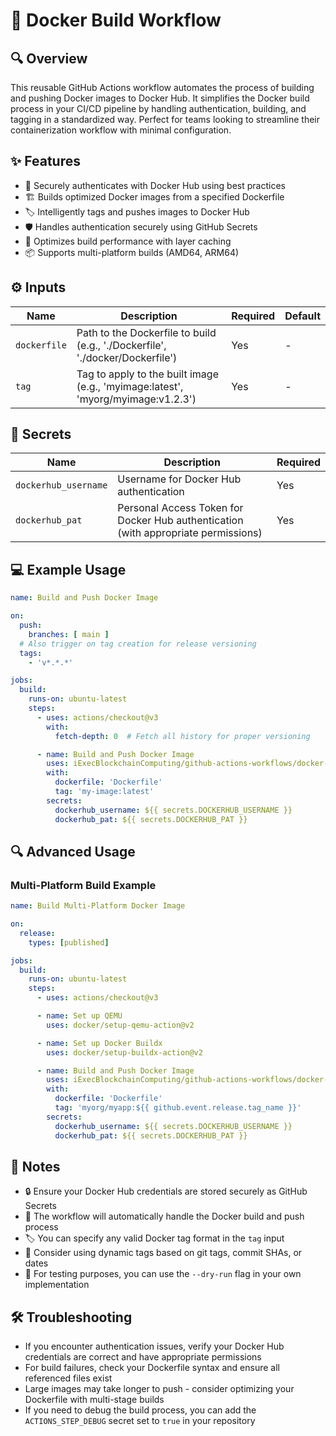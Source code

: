 # 🐳 Docker Build Workflow

## 🔍 Overview
This reusable GitHub Actions workflow automates the process of building and pushing Docker images to Docker Hub. It simplifies the Docker build process in your CI/CD pipeline by handling authentication, building, and tagging in a standardized way. Perfect for teams looking to streamline their containerization workflow with minimal configuration.

## ✨ Features
- 🔐 Securely authenticates with Docker Hub using best practices
- 🏗️ Builds optimized Docker images from a specified Dockerfile
- 🏷️ Intelligently tags and pushes images to Docker Hub
- 🛡️ Handles authentication securely using GitHub Secrets
- 🚀 Optimizes build performance with layer caching
- 📦 Supports multi-platform builds (AMD64, ARM64)

## ⚙️ Inputs

| Name | Description | Required | Default |
|------|-------------|----------|---------|
| `dockerfile` | Path to the Dockerfile to build (e.g., './Dockerfile', './docker/Dockerfile') | Yes | - |
| `tag` | Tag to apply to the built image (e.g., 'myimage:latest', 'myorg/myimage:v1.2.3') | Yes | - |

## 🔐 Secrets

| Name | Description | Required |
|------|-------------|----------|
| `dockerhub_username` | Username for Docker Hub authentication | Yes |
| `dockerhub_pat` | Personal Access Token for Docker Hub authentication (with appropriate permissions) | Yes |

## 💻 Example Usage

```yaml
name: Build and Push Docker Image

on:
  push:
    branches: [ main ]
  # Also trigger on tag creation for release versioning
  tags:
    - 'v*.*.*'

jobs:
  build:
    runs-on: ubuntu-latest
    steps:
      - uses: actions/checkout@v3
        with:
          fetch-depth: 0  # Fetch all history for proper versioning

      - name: Build and Push Docker Image
        uses: iExecBlockchainComputing/github-actions-workflows/docker-build@docker-build-v1.1.1
        with:
          dockerfile: 'Dockerfile'
          tag: 'my-image:latest'
        secrets: 
          dockerhub_username: ${{ secrets.DOCKERHUB_USERNAME }}
          dockerhub_pat: ${{ secrets.DOCKERHUB_PAT }}
```

## 🔍 Advanced Usage

### Multi-Platform Build Example
```yaml
name: Build Multi-Platform Docker Image

on:
  release:
    types: [published]

jobs:
  build:
    runs-on: ubuntu-latest
    steps:
      - uses: actions/checkout@v3

      - name: Set up QEMU
        uses: docker/setup-qemu-action@v2

      - name: Set up Docker Buildx
        uses: docker/setup-buildx-action@v2

      - name: Build and Push Docker Image
        uses: iExecBlockchainComputing/github-actions-workflows/docker-build@docker-build-v1.1.1
        with:
          dockerfile: 'Dockerfile'
          tag: 'myorg/myapp:${{ github.event.release.tag_name }}'
        secrets: 
          dockerhub_username: ${{ secrets.DOCKERHUB_USERNAME }}
          dockerhub_pat: ${{ secrets.DOCKERHUB_PAT }}
```

## 📝 Notes
- 🔒 Ensure your Docker Hub credentials are stored securely as GitHub Secrets
- 🔄 The workflow will automatically handle the Docker build and push process
- 🏷️ You can specify any valid Docker tag format in the `tag` input
- 📅 Consider using dynamic tags based on git tags, commit SHAs, or dates
- 🧪 For testing purposes, you can use the `--dry-run` flag in your own implementation

## 🛠️ Troubleshooting
- If you encounter authentication issues, verify your Docker Hub credentials are correct and have appropriate permissions
- For build failures, check your Dockerfile syntax and ensure all referenced files exist
- Large images may take longer to push - consider optimizing your Dockerfile with multi-stage builds
- If you need to debug the build process, you can add the `ACTIONS_STEP_DEBUG` secret set to `true` in your repository
